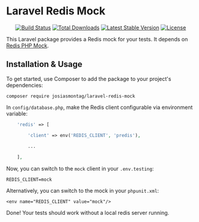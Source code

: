 # Laravel Redis Mock


<p align="center">
<a href="https://travis-ci.org/josiasmontag/laravel-redis-mock"><img src="https://travis-ci.org/josiasmontag/laravel-redis-mock.svg" alt="Build Status"></a>
<a href="https://packagist.org/packages/josiasmontag/laravel-redis-mock"><img src="https://poser.pugx.org/josiasmontag/laravel-redis-mock/d/total.svg" alt="Total Downloads"></a>
<a href="https://packagist.org/packages/josiasmontag/laravel-redis-mock"><img src="https://poser.pugx.org/josiasmontag/laravel-redis-mock/v/stable.svg" alt="Latest Stable Version"></a>
<a href="https://packagist.org/packages/josiasmontag/laravel-redis-mock"><img src="https://poser.pugx.org/josiasmontag/laravel-redis-mock/license.svg" alt="License"></a>
</p>


This Laravel package provides a Redis mock for your tests. It depends on [Redis PHP Mock](https://github.com/M6Web/RedisMock).


## Installation & Usage


To get started, use Composer to add the package to your project's dependencies:

    composer require josiasmontag/laravel-redis-mock


In `config/database.php`, make the Redis client configurable via environment variable:

```php
    'redis' => [

        'client' => env('REDIS_CLIENT', 'predis'),

        ...
        
    ],
```

Now, you can switch to the `mock` client in your `.env.testing`:
```
REDIS_CLIENT=mock
```
Alternatively, you can switch to the mock in your `phpunit.xml`:
```
<env name="REDIS_CLIENT" value="mock"/>
```
Done! Your tests should work without a local redis server running.


